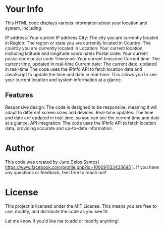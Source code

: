 # Your Info

This HTML code displays various information about your location and system, including:

IP address: Your current IP address
City: The city you are currently located in
Region: The region or state you are currently located in
Country: The country you are currently located in
Location: Your current location, including latitude and longitude coordinates
Postal code: Your current postal code or zip code
Timezone: Your current timezone
Current time: The current time, updated in real-time
Current date: The current date, updated in real-time
The code uses the IPInfo API to fetch location data and JavaScript to update the time and date in real-time. This allows you to see your current location and system information at a glance.

## Features
Responsive design: The code is designed to be responsive, meaning it will adapt to different screen sizes and devices.
Real-time updates: The time and date are updated in real-time, so you can see the current time and date at a glance.
API integration: The code uses the IPInfo API to fetch location data, providing accurate and up-to-date information.
# Author
This code was created by Juno Delos Santos( https://www.facebook.com/profile.php?id=100091133423695 ). If you have any questions or feedback, feel free to reach out!

# License
This project is licensed under the MIT License. This means you are free to use, modify, and distribute the code as you see fit.

Let me know if you'd like me to add or modify anything!
